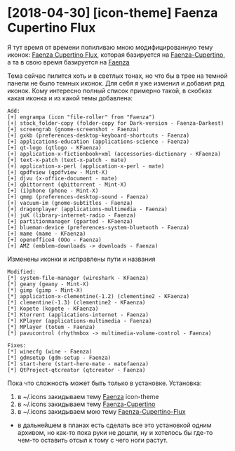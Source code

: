 # [2018-04-30] [icon-theme] Faenza Cupertino Flux
Я тут время от времени попиливаю мною модифицированную тему иконок: [Faenza Cupertino Flux](https://www.gnome-look.org/p/1015800/),
которая базируется на [Faenza-Cupertino](http://gnome-look.org/content/show.php?content=129008), а та в свою время базируется на [Faenza](https://www.gnome-look.org/p/1012545)

Тема сейчас пилится хоть и в светлых тонах, но что бы в трее на темной панели не было темных иконок.
Для себя я уже изменил и добавил ряд иконок. Кому интересно полный список примерно такой, 
в скобках какая иконка и из какой темы добавлена:
```
Add:
[+] engrampa (icon "file-roller" from "Faenza")
[+] stock_folder-copy (folder-copy for Dark-version - Faenza-Darkest)
[+] screengrab (gnome-screenshot - Faenza)
[+] gxkb (preferences-desktop-keyboard-shortcuts - Faenza)
[+] applications-education (applications-science - Faenza)
[+] qt-logo (qtlogo - KFaenza)
[+] application-x-fictionbook+xml (accessories-dictionary - KFaenza)
[+] text-x-patch (text-x-patch - mate)
[+] application-x-perl (application-x-perl - mate)
[+] qpdfview (qpdfview - Mint-X)
[+] djvu (x-office-document - mate)
[+] qbittorrent (qbittorrent - Mint-X)
[+] (i)phone (phone - Mint-X)
[+] qmmp (preferences-desktop-sound - Faenza)
[+] vacuum-im (gnome-subtitles - Faenza)
[+] dragonplayer (applications-multimedia - Faenza)
[+] juK (library-internet-radio - Faenza)
[+] partitionmanager (gparted - KFaenza)
[+] blueman-device (preferences-system-bluetooth - Faenza)
[+] mame (mame - KFaenza)
[+] openoffice4 (OOo - Faenza)
[+] AMZ (emblem-downloads -> downloads - Faenza)
```

Изменены иконки и исправлены пути и названия
```
Modified:
[*] system-file-manager (wireshark - KFaenza)
[*] geany (geany - Mint-X)
[*] gimp (gimp - Mint-X)
[*] application-x-clementine(-1.2) (clementine2 - KFaenza)
[*] clementine(-1.3) (clementine2 - KFaenza)
[*] Kopete (kopete - KFaenza)
[*] Ktorrent (applications-internet - Faenza)
[*] KPlayer	(applications-multimedia - Faenza)
[*] MPlayer	(totem - Faenza)
[*] pavucontrol (rhythmbox -> multimedia-volume-control - Faenza)

Fixes:
[*] winecfg (wine - Faenza)
[*] gdmsetup (gdm-setup - Faenza)
[*] start-here (start-here-mate - matefaenza)
[*] QtProject-qtcreator (qtcreator - Faenza)
```

Пока что сложность может быть только в установке. Установка:
1. в ~/.icons закидываем тему [Faenza](http://gnome-look.org/content/show.php?content=128143) icon-theme
1. в ~/.icons закидываем тему [Faenza-Cupertino](http://gnome-look.org/content/show.php?content=129008)
1. в ~/.icons закидываем мою тему [Faenza-Cupertino-Flux](https://www.gnome-look.org/p/1015800/)
* в дальнейшем в планах есть сделать все это установкой одним архивом, но как-то пока руки не дошли, ну и хотелось бы где-то чем-то оставить отсыл к тому с чего ноги растут.

